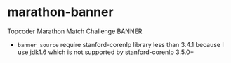 # marathon-banner
Topcoder Marathon Match Challenge BANNER

* ``banner_source`` require stanford-corenlp library less than 3.4.1 because I use jdk1.6 which is not supported by stanford-corenlp 3.5.0+
